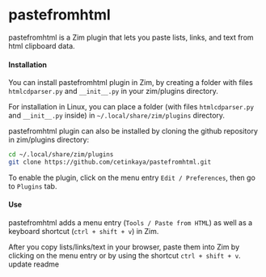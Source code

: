 pastefromhtml
=============

pastefromhtml is a Zim plugin that lets you paste lists, links, and text from html clipboard data. 

#### Installation

You can install pastefromhtml plugin in Zim, by creating a folder with files `htmlcdparser.py` and `__init__.py` in your zim/plugins directory. 

For installation in Linux, you can place a folder (with files `htmlcdparser.py` and `__init__.py` inside) in  `~/.local/share/zim/plugins` directory.

pastefromhtml plugin can also be installed by cloning the github repository in zim/plugins directory: 

```sh
cd ~/.local/share/zim/plugins
git clone https://github.com/cetinkaya/pastefromhtml.git
```

To enable the plugin, click on the menu entry `Edit / Preferences`, then go to `Plugins` tab. 


#### Use

pastefromhtml adds a menu entry (`Tools / Paste from HTML`) as well as a keyboard shortcut (`ctrl + shift + v`) in Zim. 

After you copy lists/links/text in your browser, paste them into Zim by clicking on the menu entry or by using the shortcut `ctrl + shift + v`.
update readme
